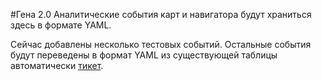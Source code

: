 #Гена 2.0
Аналитические события карт и навигатора будут храниться здесь в формате YAML.

Сейчас добавлены несколько тестовых событий. Остальные события будут переведены в формат YAML из существующей таблицы автоматически [тикет](https://st.yandex-team.ru/MAPSMOBILE-294).
